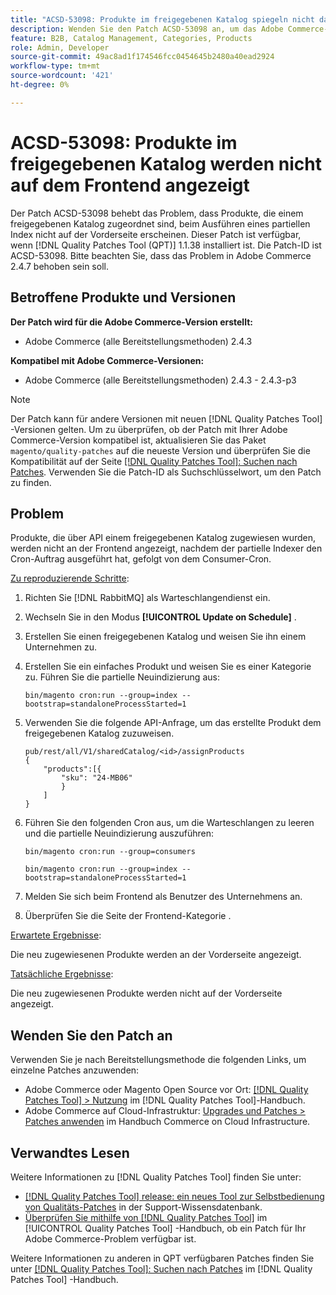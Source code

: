 ```yaml
---
title: "ACSD-53098: Produkte im freigegebenen Katalog spiegeln nicht das Frontend wider."
description: Wenden Sie den Patch ACSD-53098 an, um das Adobe Commerce-Problem zu beheben, bei dem Produkte, die einem freigegebenen Katalog zugewiesen sind, beim Ausführen eines partiellen Index nicht auf dem Frontend angezeigt werden.
feature: B2B, Catalog Management, Categories, Products
role: Admin, Developer
source-git-commit: 49ac8ad1f174546fcc0454645b2480a40ead2924
workflow-type: tm+mt
source-wordcount: '421'
ht-degree: 0%

---
```


# ACSD-53098: Produkte im freigegebenen Katalog werden nicht auf dem Frontend angezeigt

Der Patch ACSD-53098 behebt das Problem, dass Produkte, die einem freigegebenen Katalog zugeordnet sind, beim Ausführen eines partiellen Index nicht auf der Vorderseite erscheinen. Dieser Patch ist verfügbar, wenn [!DNL Quality Patches Tool (QPT)] 1.1.38 installiert ist. Die Patch-ID ist ACSD-53098. Bitte beachten Sie, dass das Problem in Adobe Commerce 2.4.7 behoben sein soll.

## Betroffene Produkte und Versionen

**Der Patch wird für die Adobe Commerce-Version erstellt:**

* Adobe Commerce (alle Bereitstellungsmethoden) 2.4.3

**Kompatibel mit Adobe Commerce-Versionen:**

* Adobe Commerce (alle Bereitstellungsmethoden) 2.4.3 - 2.4.3-p3

>[!NOTE]
>
>Der Patch kann für andere Versionen mit neuen [!DNL Quality Patches Tool] -Versionen gelten. Um zu überprüfen, ob der Patch mit Ihrer Adobe Commerce-Version kompatibel ist, aktualisieren Sie das Paket `magento/quality-patches` auf die neueste Version und überprüfen Sie die Kompatibilität auf der Seite [[!DNL Quality Patches Tool]: Suchen nach Patches](https://experienceleague.adobe.com/tools/commerce-quality-patches/index.html). Verwenden Sie die Patch-ID als Suchschlüsselwort, um den Patch zu finden.

## Problem

Produkte, die über API einem freigegebenen Katalog zugewiesen wurden, werden nicht an der Frontend angezeigt, nachdem der partielle Indexer den Cron-Auftrag ausgeführt hat, gefolgt von dem Consumer-Cron.

<u>Zu reproduzierende Schritte</u>:

1. Richten Sie [!DNL RabbitMQ] als Warteschlangendienst ein.
1. Wechseln Sie in den Modus **[!UICONTROL Update on Schedule]** .
1. Erstellen Sie einen freigegebenen Katalog und weisen Sie ihn einem Unternehmen zu.
1. Erstellen Sie ein einfaches Produkt und weisen Sie es einer Kategorie zu. Führen Sie die partielle Neuindizierung aus:

   `bin/magento cron:run --group=index --bootstrap=standaloneProcessStarted=1`

1. Verwenden Sie die folgende API-Anfrage, um das erstellte Produkt dem freigegebenen Katalog zuzuweisen.

   ```
   pub/rest/all/V1/sharedCatalog/<id>/assignProducts
   {
       "products":[{
           "sku": "24-MB06"
           }
       ]
   }
   ```

1. Führen Sie den folgenden Cron aus, um die Warteschlangen zu leeren und die partielle Neuindizierung auszuführen:

   `bin/magento cron:run --group=consumers`

   `bin/magento cron:run --group=index --bootstrap=standaloneProcessStarted=1`

1. Melden Sie sich beim Frontend als Benutzer des Unternehmens an.
1. Überprüfen Sie die Seite der Frontend-Kategorie .

<u>Erwartete Ergebnisse</u>:

Die neu zugewiesenen Produkte werden an der Vorderseite angezeigt.

<u>Tatsächliche Ergebnisse</u>:

Die neu zugewiesenen Produkte werden nicht auf der Vorderseite angezeigt.

## Wenden Sie den Patch an

Verwenden Sie je nach Bereitstellungsmethode die folgenden Links, um einzelne Patches anzuwenden:

* Adobe Commerce oder Magento Open Source vor Ort: [[!DNL Quality Patches Tool] > Nutzung](https://experienceleague.adobe.com/docs/commerce-operations/tools/quality-patches-tool/usage.html) im [!DNL Quality Patches Tool]-Handbuch.
* Adobe Commerce auf Cloud-Infrastruktur: [Upgrades und Patches > Patches anwenden](https://experienceleague.adobe.com/docs/commerce-cloud-service/user-guide/develop/upgrade/apply-patches.html) im Handbuch Commerce on Cloud Infrastructure.

## Verwandtes Lesen

Weitere Informationen zu [!DNL Quality Patches Tool] finden Sie unter:

* [[!DNL Quality Patches Tool] release: ein neues Tool zur Selbstbedienung von Qualitäts-Patches](https://experienceleague.adobe.com/en/docs/commerce-knowledge-base/kb/announcements/commerce-announcements/magento-quality-patches-released-new-tool-to-self-serve-quality-patches) in der Support-Wissensdatenbank.
* [Überprüfen Sie mithilfe von  [!DNL Quality Patches Tool]](/help/tools/quality-patches-tool/patches-available-in-qpt/check-patch-for-magento-issue-with-magento-quality-patches.md) im [!UICONTROL Quality Patches Tool] -Handbuch, ob ein Patch für Ihr Adobe Commerce-Problem verfügbar ist.


Weitere Informationen zu anderen in QPT verfügbaren Patches finden Sie unter [[!DNL Quality Patches Tool]: Suchen nach Patches](https://experienceleague.adobe.com/tools/commerce-quality-patches/index.html) im [!DNL Quality Patches Tool] -Handbuch.
